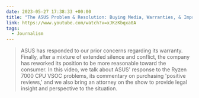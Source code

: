 ```yaml
---
date: 2023-05-27 17:38:33 +00:00
title: "The ASUS Problem & Resolution: Buying Media, Warranties, & Improvements - YouTube"
link: https://www.youtube.com/watch?v=xJKzKbqxa0A
tags:
  - Journalism
---
```


> ASUS has responded to our prior concerns regarding its warranty. Finally, after a mixture of extended silence and conflict, the company has reworked its position to be more reasonable toward the consumer. In this video, we talk about ASUS' response to the Ryzen 7000 CPU VSOC problems, its commentary on purchasing 'positive reviews,' and we also bring an attorney on the show to provide legal insight and perspective to the situation.
